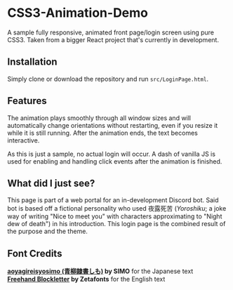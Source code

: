 # CSS3-Animation-Demo

A sample fully responsive, animated front page/login screen using pure CSS3. Taken from a bigger React project that's currently in development.

## Installation

Simply clone or download the repository and run `src/LoginPage.html`.

## Features

The animation plays smoothly through all window sizes and will automatically change orientations without restarting, even if you resize it while it is still running. After the animation ends, the text becomes interactive.

As this is just a sample, no actual login will occur. A dash of vanilla JS is used for enabling and handling click events after the animation is finished.

## What did I just see?

This page is part of a web portal for an in-development Discord bot. Said bot is based off a fictional personality who used 夜露死苦 (_Yoroshiku_; a joke way of writing "Nice to meet you" with characters approximating to "Night dew of death") in his introduction. This login page is the combined result of the purpose and the theme.

## Font Credits

**[aoyagireisyosimo (青柳隷書しも)](https://opentype.jp/aoyagireisho.htm) by SIMO** for the Japanese text  
**[Freehand Blockletter](https://www.dafont.com/freehand-blockletter.font) by Zetafonts** for the English text

